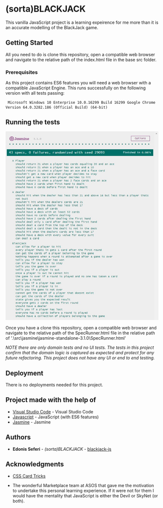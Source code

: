 # (sorta)BLACKJACK

This vanilla JavaScript project is a learning expeirence for me more than it is an accurate modelling of the BlackJack game.

## Getting Started

All you need to do is clone this repository, open a compatible web browser and navigate to the relative path of the index.html file in the base src folder.

### Prerequisites

As this project contains ES6 features you will need a web browser with a compatible JavaScript Engine. This runs successfully on the following version with all tests passing: 
```
 Microsoft Windows 10 Enterprise 10.0.16299 Build 16299 Google Chrome Version 64.0.3282.186 (Official Build) (64-bit)
```

## Running the tests

![alt text](images/testResults.jpg "Test results")


Once you have a clone this repository, open a compatible web browser and navigate to the relative path of the SpecRunner.html file in the relative path of '.\src\jasmine\jasmine-standalone-3.1.0\SpecRunner.html'

_NOTE there are only domain tests and no UI tests. The tests in this project confirm that the domain logic is captured as expected and protect for any future refactoring. This project does not have any UI or end to end testing._

## Deployment

There is no deployments needed for this project.

## Project made with the help of

* [Visual Studio Code](https://code.visualstudio.com/) - Visual Studio Code
* [Javascript](https://developer.mozilla.org/bm/docs/Web/JavaScript) - JavaScript (with ES6 features)
* [Jasmine](https://jasmine.github.io/) - Jasmine

## Authors

* **Edonis Seferi** - *(sorta)BLACKJACK* - [blackjack-js](https://bitbucket.org/doniseferi/blackjack-js/)

## Acknowledgments

* [CSS Card Tricks](https://designshack.net/articles/css/css-card-tricks/)

* The wonderful Marketplace team at ASOS that gave me the motivation to undertake this personal learning experience. If it were not for them I would have the mentality that JavaScript is either the Devil or SkyNet (or both).